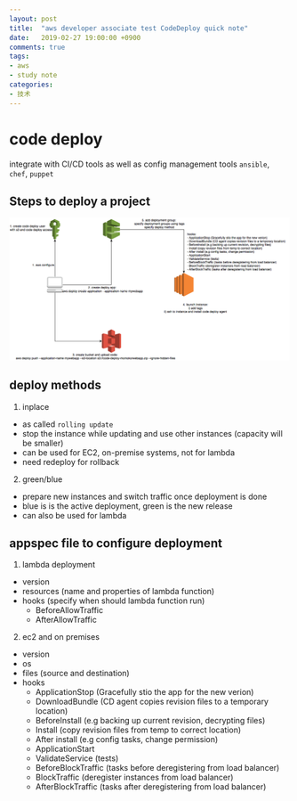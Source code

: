 ```yaml
---
layout: post
title:  "aws developer associate test CodeDeploy quick note"
date:   2019-02-27 19:00:00 +0900
comments: true
tags:
- aws
- study note
categories:
- 技术
---
```


# code deploy
integrate with CI/CD tools as well as config management tools `ansible`, `chef`, `puppet`

## Steps to deploy a project
<img src="/img/code_deploy.png">


## deploy methods
1. inplace
- as called `rolling update`
- stop the instance while updating and use other instances (capacity will be smaller)
- can be used for EC2, on-premise systems, not for lambda
- need redeploy for rollback


2. green/blue
- prepare new instances and switch traffic once deployment is done
- blue is is the active deployment, green is the new release
- can also be used for lambda

## appspec file to configure deployment
1. lambda deployment
- version
- resources (name and properties of lambda function)
- hooks (specify when should lambda function run)
  - BeforeAllowTraffic
  - AfterAllowTraffic

2. ec2 and on premises
- version
- os
- files (source and destination)
- hooks
  - ApplicationStop (Gracefully stio the app for the new verion)
  - DownloadBundle (CD agent copies revision files to a temporary location)
  - BeforeInstall (e.g backing up current revision, decrypting files)
  - Install (copy revision files from temp to correct location)
  - After install (e.g config tasks, change permission)
  - ApplicationStart
  - ValidateService (tests)
  - BeforeBlockTraffic (tasks before deregistering from load balancer)
  - BlockTraffic (deregister instances from load balancer)
  - AfterBlockTraffic (tasks after deregistering from load balancer)
